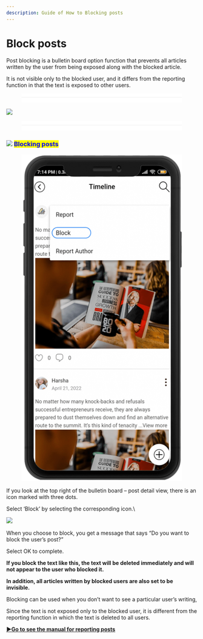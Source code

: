 ```yaml
---
description: Guide of How to Blocking posts
---
```


# Block posts

Post blocking is a bulletin board option function that prevents all articles written by the user from being exposed along with the blocked article.

It is not visible only to the blocked user, and it differs from the reporting function in that the text is exposed to other users.

<figure><img src="../../../.gitbook/assets/구분선 (1).PNG" alt=""><figcaption></figcaption></figure>

![](https://support.swing2app.com/wp-content/uploads/2021/10/IMG-1.png)

<figure><img src="../../../.gitbook/assets/구분선 (1).PNG" alt=""><figcaption></figcaption></figure>

### ![](https://wp.swing2app.co.kr/wp-content/uploads/2018/09/%EB%8B%A8%EB%9D%BD1-1.png) <mark style="color:blue;">Blocking posts</mark>

<figure><img src="../../../.gitbook/assets/IMG-2-503x1024.png" alt=""><figcaption></figcaption></figure>

If you look at the top right of the bulletin board – post detail view, there is an icon marked with three dots.

Select ‘Block’ by selecting the corresponding icon.\


![](https://support.swing2app.com/wp-content/uploads/2021/10/img-3.png)

When you choose to block, you get a message that says “Do you want to block the user’s post?”

Select OK to complete.

**If you block the text like this, the text will be deleted immediately and will not appear to the user who blocked it.**&#x20;

**In addition, all articles written by blocked users are also set to be invisible.**

Blocking can be used when you don’t want to see a particular user’s writing,

Since the text is not exposed only to the blocked user, it is different from the reporting function in which the text is deleted to all users.

[**▶Go to see the manual for reporting posts**](report-post.md)
